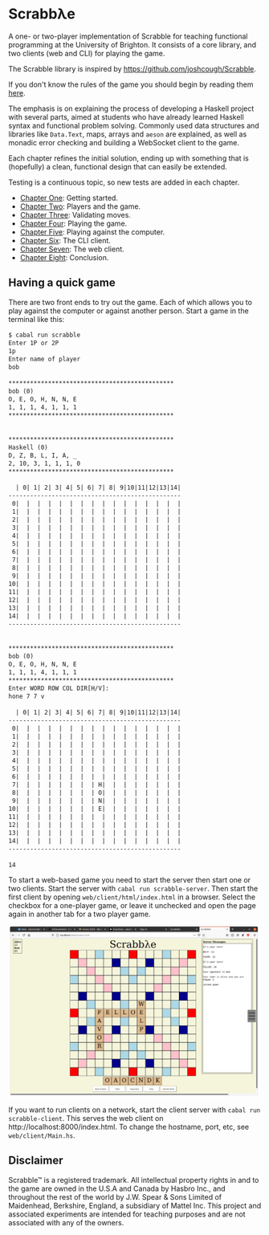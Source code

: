 
# Scrabbλe

A one- or two-player implementation of Scrabble for teaching functional programming at the 
University of Brighton. It consists of a core library, and two clients (web and CLI) for playing
the game.

The Scrabble library is inspired by https://github.com/joshcough/Scrabble.

If you don't know the rules of the game you should begin by reading
them
[here](https://www.theukrules.co.uk/rules/children/games/scrabble.html). 

The emphasis is on explaining the process of developing a Haskell
project with several parts, aimed at students who have already learned
Haskell syntax and functional problem solving. Commonly used data
structures and libraries like `Data.Text`, maps, arrays and `aeson`
are explained, as well as monadic error checking and building a
WebSocket client to the game.

Each chapter refines the initial solution, ending up with something
that is (hopefully) a clean, functional design that can easily be
extended.

Testing is a continuous topic, so new tests are added in each chapter.

+ [Chapter One](chapters/Chapter1.md): Getting started.
+ [Chapter Two](chapters/Chapter2.md): Players and the game.
+ [Chapter Three](chapters/Chapter2.md): Validating moves.
+ [Chapter Four](chapters/Chapter3.md): Playing the game.
+ [Chapter Five](chapters/Chapter4.md): Playing against the computer.
+ [Chapter Six](chapters/Chapter5.md): The CLI client.
+ [Chapter Seven](chapters/Chapter6.md): The web client.
+ [Chapter Eight](chapters/Chapter7.md): Conclusion.

## Having a quick game

There are two front ends to try out the game. Each of which allows you
to play against the computer or against another person. Start a game
in the terminal like this:

```
$ cabal run scrabble
Enter 1P or 2P
1p
Enter name of player
bob

**********************************************
bob (0)
O, E, O, H, N, N, E
1, 1, 1, 4, 1, 1, 1
**********************************************


**********************************************
Haskell (0)
D, Z, B, L, I, A, _
2, 10, 3, 1, 1, 1, 0
**********************************************

  | 0| 1| 2| 3| 4| 5| 6| 7| 8| 9|10|11|12|13|14|
------------------------------------------------
 0|  |  |  |  |  |  |  |  |  |  |  |  |  |  |  |
 1|  |  |  |  |  |  |  |  |  |  |  |  |  |  |  |
 2|  |  |  |  |  |  |  |  |  |  |  |  |  |  |  |
 3|  |  |  |  |  |  |  |  |  |  |  |  |  |  |  |
 4|  |  |  |  |  |  |  |  |  |  |  |  |  |  |  |
 5|  |  |  |  |  |  |  |  |  |  |  |  |  |  |  |
 6|  |  |  |  |  |  |  |  |  |  |  |  |  |  |  |
 7|  |  |  |  |  |  |  |  |  |  |  |  |  |  |  |
 8|  |  |  |  |  |  |  |  |  |  |  |  |  |  |  |
 9|  |  |  |  |  |  |  |  |  |  |  |  |  |  |  |
10|  |  |  |  |  |  |  |  |  |  |  |  |  |  |  |
11|  |  |  |  |  |  |  |  |  |  |  |  |  |  |  |
12|  |  |  |  |  |  |  |  |  |  |  |  |  |  |  |
13|  |  |  |  |  |  |  |  |  |  |  |  |  |  |  |
14|  |  |  |  |  |  |  |  |  |  |  |  |  |  |  |
------------------------------------------------


**********************************************
bob (0)
O, E, O, H, N, N, E
1, 1, 1, 4, 1, 1, 1
**********************************************
Enter WORD ROW COL DIR[H/V]:
hone 7 7 v

  | 0| 1| 2| 3| 4| 5| 6| 7| 8| 9|10|11|12|13|14|
------------------------------------------------
 0|  |  |  |  |  |  |  |  |  |  |  |  |  |  |  |
 1|  |  |  |  |  |  |  |  |  |  |  |  |  |  |  |
 2|  |  |  |  |  |  |  |  |  |  |  |  |  |  |  |
 3|  |  |  |  |  |  |  |  |  |  |  |  |  |  |  |
 4|  |  |  |  |  |  |  |  |  |  |  |  |  |  |  |
 5|  |  |  |  |  |  |  |  |  |  |  |  |  |  |  |
 6|  |  |  |  |  |  |  |  |  |  |  |  |  |  |  |
 7|  |  |  |  |  |  |  | H|  |  |  |  |  |  |  |
 8|  |  |  |  |  |  |  | O|  |  |  |  |  |  |  |
 9|  |  |  |  |  |  |  | N|  |  |  |  |  |  |  |
10|  |  |  |  |  |  |  | E|  |  |  |  |  |  |  |
11|  |  |  |  |  |  |  |  |  |  |  |  |  |  |  |
12|  |  |  |  |  |  |  |  |  |  |  |  |  |  |  |
13|  |  |  |  |  |  |  |  |  |  |  |  |  |  |  |
14|  |  |  |  |  |  |  |  |  |  |  |  |  |  |  |
------------------------------------------------

14

```

To start a web-based game you need to start the server then start one
or two clients. Start the server with `cabal run
scrabble-server`. Then start the first client by opening
`web/client/html/index.html` in a browser. Select the checkbox for a one-player
game, or leave it unchecked and open the page again in another 
tab for a two player game.

<img src="/images/webgame.png" alt="Playing Scrabble on the web" width="500px" />

If you want to run clients on a network, start the client server with
`cabal run scrabble-client`. This serves the web client on 
http://localhost:8000/index.html. To change the hostname, port, etc, see
`web/client/Main.hs`.

## Disclaimer

Scrabble&trade; is a registered trademark. All intellectual property
rights in and to the game are owned in the U.S.A and Canada by Hasbro
Inc., and throughout the rest of the world by J.W. Spear & Sons
Limited of Maidenhead, Berkshire, England, a subsidiary of Mattel
Inc. This project and associated experiments are intended for teaching purposes
and are not associated with any of the owners.

